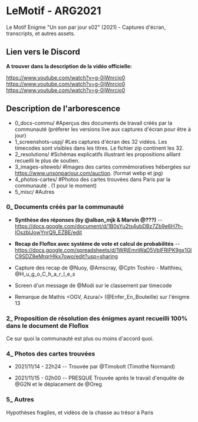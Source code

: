 # LeMotif - ARG2021
Le Motif Enigme "Un son par jour s02" (2021) - Captures d'écran, transcripts, et autres assets.

## Lien vers le Discord ##

**A trouver dans la description de la vidéo officielle:**

https://www.youtube.com/watch?v=g-0jWnrcjo0
https://www.youtube.com/watch?v=g-0jWnrcjo0
https://www.youtube.com/watch?v=g-0jWnrcjo0

## Description de l'arborescence
- 0_docs-commu/ #Aperçus des documents de travail créés par la communauté (préferer les versions live aux captures d'écran pour être à jour)
- 1_screenshots-uspj/ #Les captures d'écran des 32 vidéos. Les timecodes sont visibles dans les titres. Le fichier zip continent les 32.
- 2_resolutions/ #Schémas explicatifs illustrant les propositions aillant recueilli le plus de soutien.
- 3_images-siteweb/ #Images des cartes commémoratives hébergées sur https://www.unsonparjour.com/auction. (format webp et jpg)
- 4_photos-cartes/ #Photos des cartes trouvées dans Paris par la communauté . (1 pour le moment)
- 5_misc/ #Autres 

### 0_ Documents créés par la communauté ###
- **Synthèse des réponses (by @alban_mjk & Marvin @???)**
-- https://docs.google.com/document/d/1B0sYu2ts4ubDBz7Zb9e6H7h-IOszblJowYnrQ9_EZBE/edit

- **Recap de Floflox avec système de vote et calcul de probabilités**
-- https://docs.google.com/spreadsheets/d/1WRjEmnWaD5VblFRlPK9gx1GlC9SDZ8eMrqrHIkx7owo/edit?usp=sharing

- Capture des recap de @Nuoy, @Amscray, @Cptn Toshiro - Matthieu, @H_u_g_o_C_h_a_r_l_e_s

- Screen d'un message de @Modi sur le classement par timecode

- Remarque de Mathis <OGV, Azura/> (@Enfer_En_Bouteille) sur l'énigme 13

### 2_ Proposition de résolution des énigmes ayant recueilli 100% dans le document de Floflox ###
Ce sur quoi la communauté est plus ou moins d'accord quoi.

### 4_ Photos des cartes trouvées

- 2021/11/14 - 22h24
-- Trouvée par @Timobolt (Timothé Normand)

- 2021/11/15 - 02h00
-- PRESQUE Trouvée après le travail d'enquête de @G2N et le déplacement de @Oreg

### 5_ Autres
Hypothèses fragiles, et vidéos de la chasse au trésor à Paris
 
